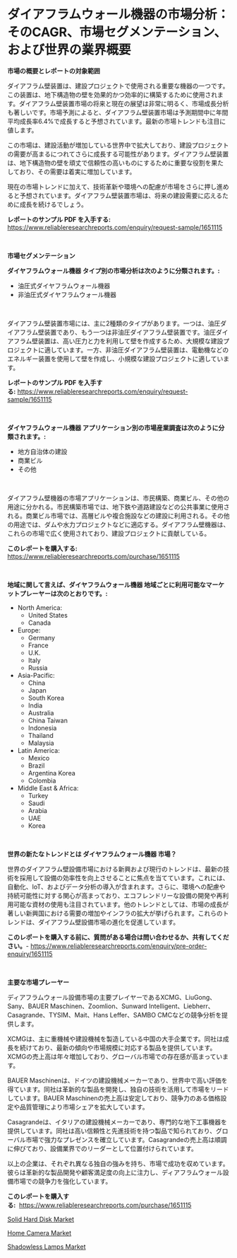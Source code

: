 <p><h1>ダイアフラムウォール機器の市場分析：そのCAGR、市場セグメンテーション、および世界の業界概要</h1></p><p><strong>市場の概要とレポートの対象範囲</strong></p>
<p><p>ダイアフラム壁装置は、建設プロジェクトで使用される重要な機器の一つです。この装置は、地下構造物の壁を効果的かつ効率的に構築するために使用されます。ダイアフラム壁装置市場の将来と現在の展望は非常に明るく、市場成長分析も著しいです。市場予測によると、ダイアフラム壁装置市場は予測期間中に年間平均成長率6.4%で成長すると予想されています。最新の市場トレンドも注目に値します。</p><p>この市場は、建設活動が増加している世界中で拡大しており、建設プロジェクトの需要が高まるにつれてさらに成長する可能性があります。ダイアフラム壁装置は、地下構造物の壁を頑丈で信頼性の高いものにするために重要な役割を果たしており、その需要は着実に増加しています。</p><p>現在の市場トレンドに加えて、技術革新や環境への配慮が市場をさらに押し進めると予想されています。ダイアフラム壁装置市場は、将来の建設需要に応えるために成長を続けるでしょう。</p></p>
<p><strong>レポートのサンプル PDF を入手する:</strong> <a href="https://www.reliableresearchreports.com/enquiry/request-sample/1651115">https://www.reliableresearchreports.com/enquiry/request-sample/1651115</a></p>
<p>&nbsp;</p>
<p><strong>市場セグメンテーション</strong></p>
<p><strong>ダイヤフラムウォール機器 タイプ別の市場分析は次のように分類されます。:</strong></p>
<p><ul><li>油圧式ダイヤフラムウォール機器</li><li>非油圧式ダイヤフラムウォール機器</li></ul></p>
<p>&nbsp;</p>
<p><p>ダイアフラム壁装置市場には、主に2種類のタイプがあります。一つは、油圧ダイアフラム壁装置であり、もう一つは非油圧ダイアフラム壁装置です。油圧ダイアフラム壁装置は、高い圧力と力を利用して壁を作成するため、大規模な建設プロジェクトに適しています。一方、非油圧ダイアフラム壁装置は、電動機などのエネルギー装置を使用して壁を作成し、小規模な建設プロジェクトに適しています。</p></p>
<p><strong>レポートのサンプル PDF を入手する:</strong>&nbsp;<a href="https://www.reliableresearchreports.com/enquiry/request-sample/1651115">https://www.reliableresearchreports.com/enquiry/request-sample/1651115</a></p>
<p>&nbsp;</p>
<p><strong> ダイヤフラムウォール機器 アプリケーション別の市場産業調査は次のように分類されます。:</strong></p>
<p><ul><li>地方自治体の建設</li><li>商業ビル</li><li>その他</li></ul></p>
<p>&nbsp;</p>
<p><p>ダイアフラム壁機器の市場アプリケーションは、市民構築、商業ビル、その他の用途に分かれる。市民構築市場では、地下鉄や道路建設などの公共事業に使用される。商業ビル市場では、高層ビルや複合施設などの建設に利用される。その他の用途では、ダムや水力プロジェクトなどに適応する。ダイアフラム壁機器は、これらの市場で広く使用されており、建設プロジェクトに貢献している。</p></p>
<p><strong>このレポートを購入する:</strong>&nbsp; <a href="https://www.reliableresearchreports.com/purchase/1651115">https://www.reliableresearchreports.com/purchase/1651115</a></p>
<p>&nbsp;</p>
<p><strong>地域に関して言えば、ダイヤフラムウォール機器 地域ごとに利用可能なマーケットプレーヤーは次のとおりです。:</strong></p>
<p><ul>
    <li>
        North America:
        <ul>
            <li>United States</li>
            <li>Canada</li>
        </ul>
    </li>
    <li>
        Europe:
        <ul>
            <li>Germany</li>
            <li>France</li>
            <li>U.K.</li>
            <li>Italy</li>
            <li>Russia</li>
        </ul>
    </li>
    <li>
        Asia-Pacific:
        <ul>
            <li>China</li>
            <li>Japan</li>
            <li>South Korea</li>
            <li>India</li>
            <li>Australia</li>
            <li>China Taiwan</li>
            <li>Indonesia</li>
            <li>Thailand</li>
            <li>Malaysia</li>
        </ul>
    </li>
    <li>
        Latin America:
        <ul>
            <li>Mexico</li>
            <li>Brazil</li>
            <li>Argentina Korea</li>
            <li>Colombia</li>
        </ul>
    </li>
    <li>
        Middle East & Africa:
        <ul>
            <li>Turkey</li>
            <li>Saudi</li>
            <li>Arabia</li>
            <li>UAE</li>
            <li>Korea</li>
        </ul>
    </li>
    </ul></p>
<p>&nbsp;</p>
<p><strong>世界の新たなトレンドとは ダイヤフラムウォール機器 市場？</strong></p>
<p><p>世界のダイアフラム壁設備市場における新興および現行のトレンドは、最新の技術を採用して設備の効率性を向上させることに焦点を当てています。これには、自動化、IoT、およびデータ分析の導入が含まれます。さらに、環境への配慮や持続可能性に対する関心が高まっており、エコフレンドリーな設備の開発や再利用可能な資材の使用も注目されています。他のトレンドとしては、市場の成長が著しい新興国における需要の増加やインフラの拡大が挙げられます。これらのトレンドは、ダイアフラム壁設備市場の進化を促進しています。</p></p>
<p><strong>このレポートを購入する前に、質問がある場合は問い合わせるか、共有してください。</strong>- <a href="https://www.reliableresearchreports.com/enquiry/pre-order-enquiry/1651115">https://www.reliableresearchreports.com/enquiry/pre-order-enquiry/1651115</a></p>
<p>&nbsp;</p>
<p><strong>主要な市場プレーヤー</strong></p>
<p><p>ディアフラムウォール設備市場の主要プレイヤーであるXCMG、LiuGong、Sany、BAUER Maschinen、Zoomlion、Sunward Intelligent、Liebherr、Casagrande、TYSIM、Mait、Hans Leffer、SAMBO CMCなどの競争分析を提供します。</p><p>XCMGは、主に重機械や建設機械を製造している中国の大手企業です。同社は成長を続けており、最新の傾向や市場規模に対応する製品を提供しています。XCMGの売上高は年々増加しており、グローバル市場での存在感が高まっています。</p><p>BAUER Maschinenは、ドイツの建設機械メーカーであり、世界中で高い評価を得ています。同社は革新的な製品を開発し、独自の技術を活用して市場をリードしています。BAUER Maschinenの売上高は安定しており、競争力のある価格設定や品質管理により市場シェアを拡大しています。</p><p>Casagrandeは、イタリアの建設機械メーカーであり、専門的な地下工事機器を提供しています。同社は高い信頼性と先進技術を持つ製品で知られており、グローバル市場で強力なプレゼンスを確立しています。Casagrandeの売上高は順調に伸びており、設備業界でのリーダーとして位置付けられています。</p><p>以上の企業は、それぞれ異なる独自の強みを持ち、市場で成功を収めています。彼らは革新的な製品開発や顧客満足度の向上に注力し、ディアフラムウォール設備市場での競争力を強化しています。</p></p>
<p><strong>このレポートを購入する:</strong>&nbsp;&nbsp;<a href="https://www.reliableresearchreports.com/purchase/1651115">https://www.reliableresearchreports.com/purchase/1651115</a></p>
<p><p><a href="https://github.com/angelajermaine/Market-Research-Report-List-2/blob/main/solid-hard-disk-market.md">Solid Hard Disk Market</a></p><p><a href="https://github.com/shotows/Market-Research-Report-List-2/blob/main/home-camera-market.md">Home Camera Market</a></p><p><a href="https://github.com/beatblasta/Market-Research-Report-List-2/blob/main/shadowless-lamps-market.md">Shadowless Lamps Market</a></p></p>